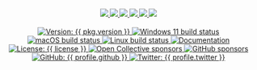 <div align="center">
  <h4 align="center">
    <a href="{{ website.homepage }}" title="Megabyte Labs homepage" target="_blank">
      <img src="{{ repository.project.assets }}/svg/home-solid.svg" />
    </a>
    <a href="{{ repository.github }}{{ repository.location.contributing.github }}" title="Learn about contributing" target="_blank">
      <img src="{{ repository.project.assets }}/svg/contributing-solid.svg" />
    </a>
    <a href="{{ profile.patreon }}" title="Support us on Patreon" target="_blank">
      <img src="{{ repository.project.assets }}/svg/support-solid.svg" />
    </a>
    <a href="{{ chat_url }}" title="Slack chat room" target="_blank">
      <img src="{{ repository.project.assets }}/svg/chat-solid.svg" />
    </a>
    <a href="{{ repository.github }}" title="GitHub mirror" target="_blank">
      <img src="{{ repository.project.assets }}/svg/github-solid.svg" />
    </a>
    <a href="{{ repository.gitlab }}" title="GitLab repository" target="_blank">
      <img src="{{ repository.project.assets }}/svg/gitlab-solid.svg" />
    </a>
  </h4>
  <p align="center">
    <a href="{{ repository.github }}" target="_blank">
      <img alt="Version: {{ pkg.version }}" src="https://img.shields.io/badge/version-{{ pkg.version }}-blue.svg?cacheSeconds=2592000" />
    </a>
    <a href="{{ repository.github }}/actions/Windows.yml" target="_blank">
      <img alt="Windows 11 build status" src="https://img.shields.io/github/workflow/status/{{ profile.github }}/InstallDoctor/Windows/master?color=cyan&label=Windows%20build&logo=windows&style={{ badge_style }}">
    </a>
    <a href="{{ repository.github }}/actions/macOS.yml" target="_blank">
      <img alt="macOS build status" src="https://img.shields.io/github/workflow/status/{{ profile.github }}/InstallDoctor/macOS/master?label=macOS%20build&logo=apple&style={{ badge_style }}">
    </a>
    <a href="{{ repository.github }}/commits/master" target="_blank">
      <img alt="Linux build status" src="{{ repository.gitlab }}/badges/master/pipeline.svg">
    </a>
    <a href="{{ website.documentation }}/ansible" target="_blank">
      <img alt="Documentation" src="https://img.shields.io/badge/documentation-yes-brightgreen.svg?logo=readthedocs&style={{ badge_style }}" />
    </a>
    <a href="{{ repository.github }}/blob/master/LICENSE" target="_blank">
      <img alt="License: {{ license }}" src="https://img.shields.io/badge/license-{{ license }}-yellow.svg?style={{ badge_style }}" />
    </a>
    <a href="{{ profile.opencollective }}" title="Support us on Open Collective" target="_blank">
      <img alt="Open Collective sponsors" src="https://img.shields.io/opencollective/sponsors/megabytelabs?logo=data:image/png;base64,iVBORw0KGgoAAAANSUhEUgAAACAAAAAgBAMAAACBVGfHAAAAElBMVEUAAACvzfmFsft4pfD////w+P9tuc5RAAAABHRSTlMAFBERkdVu1AAAAFxJREFUKM9jgAAXIGBAABYXMHBA4yNEXGBAAU2BMz4FIIYTNhtFgRjZPkagFAuyAhGgHAuKAlQBCBtZB4gzQALoDsN0Oobn0L2PEUCoQYgZyOjRQFiJA67IRrEbAJImNwFBySjCAAAAAElFTkSuQmCC&label=Open%20Collective%20sponsors&logo=opencollective&style={{ badge_style }}" />
    </a>
    <a href="{{ profile_link.github }}/{{ profile.github }}" title="Support us on GitHub" target="_blank">
      <img alt="GitHub sponsors" src="https://img.shields.io/github/sponsors/{{ profile.github }}?label=GitHub%20sponsors&logo=github&style={{ badge_style }}" />
    </a>
    <a href="{{ profile_link.github }}/{{ profile.github }}" target="_blank">
      <img alt="GitHub: {{ profile.github }}" src="https://img.shields.io/github/followers/{{ profile.github }}?style=social" target="_blank" />
    </a>
    <a href="https://twitter.com/{{ profile.twitter }}" target="_blank">
      <img alt="Twitter: {{ profile.twitter }}" src="https://img.shields.io/twitter/url/https/twitter.com/{{ profile.twitter }}.svg?style=social&label=Follow%20%40{{ profile.twitter }}" />
    </a>
  </p>
</div>
